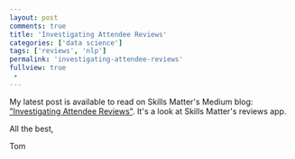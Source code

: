 ```yaml
---
layout: post
comments: true
title: 'Investigating Attendee Reviews'
categories: ['data science']
tags: ['reviews', 'nlp']
permalink: 'investigating-attendee-reviews'
fullview: true
 -
---
```


My latest post is available to read on Skills Matter's Medium blog: ["Investigating Attendee Reviews"](https://medium.com/skills-matter/investigating-attendee-reviews-84881289bf6e). It's a look at Skills Matter's reviews app.

All the best,

Tom
